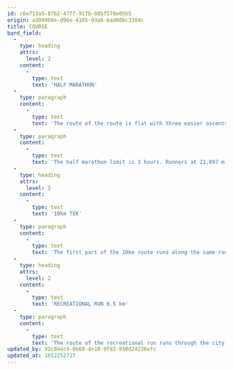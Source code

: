 ```yaml
---
id: c6e713a5-87b2-47ff-91fb-885f570e05b5
origin: ad09968e-d96e-4105-93a6-bad60bc3384c
title: COURSE
bard_field:
  -
    type: heading
    attrs:
      level: 2
    content:
      -
        type: text
        text: 'HALF MARATHON'
  -
    type: paragraph
    content:
      -
        type: text
        text: 'The route of the route is flat with three easier ascents. Most of the route runs on hard asphalt. In between are two shorter macadam sections. The start and finish is on Seidl Road. Runners first make one lap 6.5 km long (recreational running route), and then another larger lap along the Krka river valley.'
  -
    type: paragraph
    content:
      -
        type: text
        text: 'The half marathon limit is 3 hours. Runners at 21,097 m, who will have less than 50 minutes gross in the interim at 6.5 km, will be redirected to the 10 km run and included in the 10 km run list.'
  -
    type: heading
    attrs:
      level: 2
    content:
      -
        type: text
        text: '10km TEK'
  -
    type: paragraph
    content:
      -
        type: text
        text: 'The first part of the 10km route runs along the same route as the half marathon. After the first 6.5-kilometer lap, the 10km route turns left into the city center. The route continues over the renovated Glavni trg and the Kandija bridge towards Grm, where at the Grm primary school it turns onto Smrečnikova ulica all the way to Šmihelska cesta where the line turns right all the way to Šmihelska most and to the finish on Seidlova cesta. The route is completely paved.'
  -
    type: heading
    attrs:
      level: 2
    content:
      -
        type: text
        text: 'RECREATIONAL RUN 6.5 km'
  -
    type: paragraph
    content:
      -
        type: text
        text: 'The route of the recreational run runs through the city streets of Novo mesto. The start and finish of the recreational run is on Seidlova cesta. The running route is flat with an easier ascent to 3km. The start of the recreational run is at 10:00 together with the half marathon.'
updated_by: 92c844c4-0b68-4e10-9f82-950d24236efc
updated_at: 1652252727
---
```

